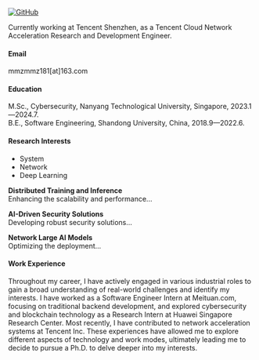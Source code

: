 

[![GitHub](https://img.shields.io/badge/-MaMingZe--maverick-181717?style=flat&logo=github)](https://github.com/MaMingZe-maverick)



Currently working at Tencent Shenzhen, as a Tencent Cloud Network Acceleration Research and Development Engineer.

#### Email
mmzmmz181[at]163.com

#### Education
M.Sc., Cybersecurity, Nanyang Technological University, Singapore, 2023.1—2024.7.\
B.E., Software Engineering, Shandong University, China, 2018.9—2022.6.

#### Research Interests
- System
- Network  
- Deep Learning  

**Distributed Training and Inference**  
Enhancing the scalability and performance...

**AI-Driven Security Solutions**  
Developing robust security solutions...

**Network Large AI Models**  
Optimizing the deployment...


#### Work Experience

Throughout my career, I have actively engaged in various industrial roles to gain a broad understanding of real-world challenges and identify my interests. I have worked as a Software Engineer Intern at Meituan.com, focusing on traditional backend development, and explored cybersecurity and blockchain technology as a Research Intern at Huawei Singapore Research Center. Most recently, I have contributed to network acceleration systems at Tencent Inc. These experiences have allowed me to explore different aspects of technology and work modes, ultimately leading me to decide to pursue a Ph.D. to delve deeper into my interests.


